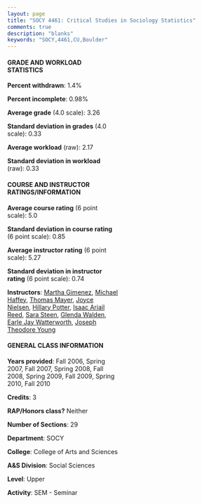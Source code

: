 ```yaml
---
layout: page
title: "SOCY 4461: Critical Studies in Sociology Statistics"
comments: true
description: "blanks"
keywords: "SOCY,4461,CU,Boulder"
---
```

<head>
<script src="https://ajax.googleapis.com/ajax/libs/jquery/2.1.3/jquery.min.js"></script>
<script src="https://dl.dropboxusercontent.com/s/pc42nxpaw1ea4o9/highcharts.js?dl=0"></script>
<!-- <script src="../assets/js/highcharts.js"></script> -->
<style type="text/css">@font-face {
	font-family: "Bebas Neue";
	src: url(https://www.filehosting.org/file/details/544349/BebasNeue Regular.otf) format("opentype");
	}
	h1.Bebas { 
		font-family: "Bebas Neue", Verdana, Tahoma;
	}
</style>
</head>
<body>
	<div id="container" style="float: right; width: 45%; height: 88%; margin-left: 2.5%; margin-right: 2.5%;"></div>
	<script language="JavaScript">
		$(document).ready(function() {
		var chart = {type: 'column'};
		var title = {text: 'Grade Distribution'};
		var xAxis = {categories: ['A','B','C','D','F'],crosshair: true};
		var yAxis = {min: 0,title: {text: 'Percentage'}};
		var tooltip = {headerFormat: '<center><b><span style="font-size:20px">{point.key}</span></b></center>',
		               pointFormat: '<td style="padding:0"><b>{point.y:.1f}%</b></td>',
		               footerFormat: '</table>',shared: true,useHTML: true};
		var plotOptions = {column: {pointPadding: 0.0,borderWidth: 0}};  
		var credits = {enabled: false};var series= [{name: 'Percent',data: [43.95,44.71,7.9,2.1,1.33,]}];
		var json = {};
		json.chart = chart;
		json.title = title;
		json.tooltip = tooltip;
		json.xAxis = xAxis;
		json.yAxis = yAxis;  
		json.series = series;
		json.plotOptions = plotOptions;  
		json.credits = credits;
		$('#container').highcharts(json);
	});
	</script>
</body>
			   
#### GRADE AND WORKLOAD STATISTICS

**Percent withdrawn**: 1.4%

**Percent incomplete**: 0.98%

**Average grade** (4.0 scale): 3.26

**Standard deviation in grades** (4.0 scale): 0.33

**Average workload** (raw): 2.17

**Standard deviation in workload** (raw): 0.33

#### COURSE AND INSTRUCTOR RATINGS/INFORMATION

**Average course rating** (6 point scale): 5.0

**Standard deviation in course rating** (6 point scale): 0.85

**Average instructor rating** (6 point scale): 5.27

**Standard deviation in instructor rating** (6 point scale): 0.74

**Instructors**: <a href='../../instructors/Martha_Gimenez'>Martha Gimenez</a>, <a href='../../instructors/Michael_Haffey'>Michael Haffey</a>, <a href='../../instructors/Thomas_Mayer'>Thomas Mayer</a>, <a href='../../instructors/Joyce_Nielsen'>Joyce Nielsen</a>, <a href='../../instructors/Hillary_Potter'>Hillary Potter</a>, <a href='../../instructors/Isaac_Ariail_Reed'>Isaac Ariail Reed</a>, <a href='../../instructors/Sara_Steen'>Sara Steen</a>, <a href='../../instructors/Glenda_Walden'>Glenda Walden</a>, <a href='../../instructors/Earle_Jay_Watterworth'>Earle Jay Watterworth</a>, <a href='../../instructors/Joseph_Theodore_Young'>Joseph Theodore Young</a>

#### GENERAL CLASS INFORMATION

**Years provided**: Fall 2006, Spring 2007, Fall 2007, Spring 2008, Fall 2008, Spring 2009, Fall 2009, Spring 2010, Fall 2010

**Credits**: 3

**RAP/Honors class?** Neither

**Number of Sections**: 29

**Department**: SOCY

**College**: College of Arts and Sciences

**A&S Division**: Social Sciences

**Level**: Upper

**Activity**: SEM - Seminar
